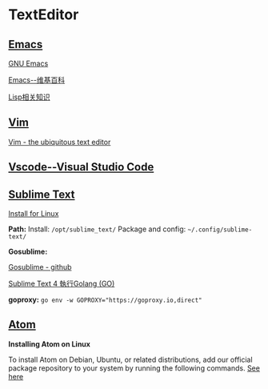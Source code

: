 # TextEditor

## [Emacs](./emacs.md)

[GNU Emacs](https://www.gnu.org/savannah-checkouts/gnu/emacs/emacs.html)

[Emacs--维基百科](https://zh.wikipedia.org/zh-cn/Emacs)

[Lisp相关知识](https://juejin.cn/column/7229462763949047863)

## [Vim](./vim.md)

[Vim - the ubiquitous text editor](https://www.vim.org/)

## [Vscode--Visual Studio Code](https://code.visualstudio.com/)


## [Sublime Text](https://www.sublimetext.com)

[Install for Linux](https://www.sublimetext.com/docs/linux_repositories.html)

**Path:** 
Install:   `/opt/sublime_text/`   Package and config:  `~/.config/sublime-text/`

**Gosublime:**

[Gosublime - github](https://github.com/DisposaBoy/GoSublime)

[Sublime Text 4 執行Golang (GO)](https://cnwang.medium.com/sublime-text-4-%E5%9F%B7%E8%A1%8Cgolang-go-d3a3e5999414)

**goproxy:**
`go env -w GOPROXY="https://goproxy.io,direct"`



## [Atom ](https://atom.io/)
   
  **Installing Atom on Linux**
         
  To install Atom on Debian, Ubuntu, or related distributions, add our official package repository to your system by running the following commands. [See here](https://flight-manual.atom.io/getting-started/sections/installing-atom/)



